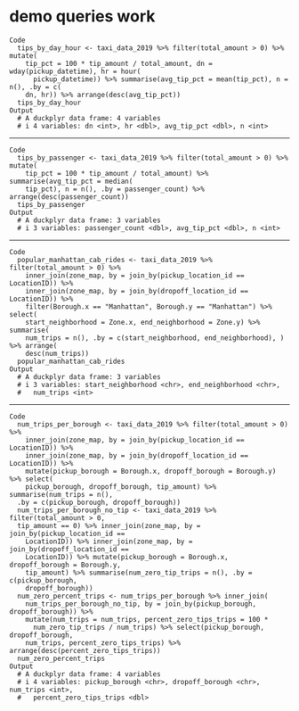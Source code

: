 # demo queries work

    Code
      tips_by_day_hour <- taxi_data_2019 %>% filter(total_amount > 0) %>% mutate(
        tip_pct = 100 * tip_amount / total_amount, dn = wday(pickup_datetime), hr = hour(
          pickup_datetime)) %>% summarise(avg_tip_pct = mean(tip_pct), n = n(), .by = c(
        dn, hr)) %>% arrange(desc(avg_tip_pct))
      tips_by_day_hour
    Output
      # A duckplyr data frame: 4 variables
      # i 4 variables: dn <int>, hr <dbl>, avg_tip_pct <dbl>, n <int>

---

    Code
      tips_by_passenger <- taxi_data_2019 %>% filter(total_amount > 0) %>% mutate(
        tip_pct = 100 * tip_amount / total_amount) %>% summarise(avg_tip_pct = median(
        tip_pct), n = n(), .by = passenger_count) %>% arrange(desc(passenger_count))
      tips_by_passenger
    Output
      # A duckplyr data frame: 3 variables
      # i 3 variables: passenger_count <dbl>, avg_tip_pct <dbl>, n <int>

---

    Code
      popular_manhattan_cab_rides <- taxi_data_2019 %>% filter(total_amount > 0) %>%
        inner_join(zone_map, by = join_by(pickup_location_id == LocationID)) %>%
        inner_join(zone_map, by = join_by(dropoff_location_id == LocationID)) %>%
        filter(Borough.x == "Manhattan", Borough.y == "Manhattan") %>% select(
        start_neighborhood = Zone.x, end_neighborhood = Zone.y) %>% summarise(
        num_trips = n(), .by = c(start_neighborhood, end_neighborhood), ) %>% arrange(
        desc(num_trips))
      popular_manhattan_cab_rides
    Output
      # A duckplyr data frame: 3 variables
      # i 3 variables: start_neighborhood <chr>, end_neighborhood <chr>,
      #   num_trips <int>

---

    Code
      num_trips_per_borough <- taxi_data_2019 %>% filter(total_amount > 0) %>%
        inner_join(zone_map, by = join_by(pickup_location_id == LocationID)) %>%
        inner_join(zone_map, by = join_by(dropoff_location_id == LocationID)) %>%
        mutate(pickup_borough = Borough.x, dropoff_borough = Borough.y) %>% select(
        pickup_borough, dropoff_borough, tip_amount) %>% summarise(num_trips = n(),
      .by = c(pickup_borough, dropoff_borough))
      num_trips_per_borough_no_tip <- taxi_data_2019 %>% filter(total_amount > 0,
      tip_amount == 0) %>% inner_join(zone_map, by = join_by(pickup_location_id ==
        LocationID)) %>% inner_join(zone_map, by = join_by(dropoff_location_id ==
        LocationID)) %>% mutate(pickup_borough = Borough.x, dropoff_borough = Borough.y,
        tip_amount) %>% summarise(num_zero_tip_trips = n(), .by = c(pickup_borough,
        dropoff_borough))
      num_zero_percent_trips <- num_trips_per_borough %>% inner_join(
        num_trips_per_borough_no_tip, by = join_by(pickup_borough, dropoff_borough)) %>%
        mutate(num_trips = num_trips, percent_zero_tips_trips = 100 *
          num_zero_tip_trips / num_trips) %>% select(pickup_borough, dropoff_borough,
        num_trips, percent_zero_tips_trips) %>% arrange(desc(percent_zero_tips_trips))
      num_zero_percent_trips
    Output
      # A duckplyr data frame: 4 variables
      # i 4 variables: pickup_borough <chr>, dropoff_borough <chr>, num_trips <int>,
      #   percent_zero_tips_trips <dbl>

